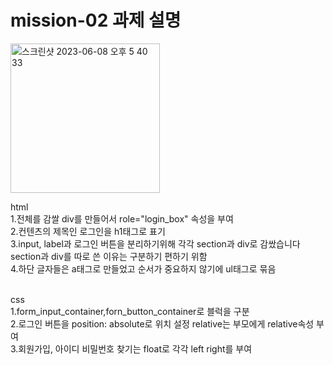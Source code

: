 # mission-02 과제 설명
<img width="239" alt="스크린샷 2023-06-08 오후 5 40 33" src="https://github.com/ljunseok0514/home-work/assets/73566234/c93a81d0-c662-44ec-b67f-f18bef4fc8fd">


html
<br>1.전체를 감쌀 div를 만들어서 role="login_box" 속성을 부여
<br>2.컨텐츠의 제목인 로그인을 h1태그로 표기
<br>3.input, label과 로그인 버튼을 분리하기위해 각각 section과 div로 감쌌습니다 section과 div를 따로 쓴 이유는 구분하기 편하기 위함
<br>4.하단 글자들은 a태그로 만들었고 순서가 중요하지 않기에 ul태그로 묶음

<br>css
<br>1.form_input_container,forn_button_container로 블럭을 구분
<br>2.로그인 버튼을 position: absolute로 위치 설정 relative는 부모에게 relative속성 부여
<br>3.회원가입, 아이디 비밀번호 찾기는 float로 각각 left right를 부여
